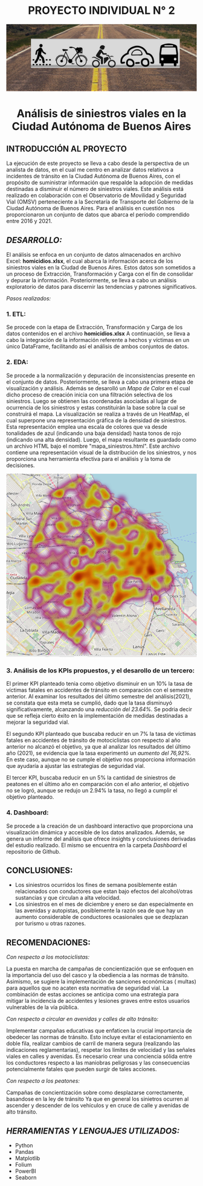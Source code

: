 

<h1 align="center"> PROYECTO INDIVIDUAL N° 2 </h1>


![Alt text](image-4.png)

 
<h1 align="center"> Análisis de siniestros viales en la Ciudad Autónoma de Buenos Aires </h1>


## INTRODUCCIÓN AL PROYECTO

La ejecución de este proyecto se lleva a cabo desde la perspectiva de un analista de datos, en el cual me centro en analizar datos relativos a incidentes de tránsito en la Ciudad Autónoma de Buenos Aires, con el propósito de suministrar información que respalde la adopción de medidas destinadas a disminuir el número de siniestros viales. Este análisis está realizado en colaboración con el Observatorio de Movilidad y Seguridad Vial (OMSV) perteneciente a la Secretaría de Transporte del Gobierno de la Ciudad Autónoma de Buenos Aires. Para el análisis en cuestión nos proporcionaron un conjunto de datos que abarca el período comprendido entre 2016 y 2021.



## _DESARROLLO:_

El análisis se enfoca en un conjunto de datos almacenados en archivo Excel: **homicidios.xlsx**, el cual abarca la información acerca de los siniestros viales en la Ciudad de Buenos Aires. Estos datos son sometidos a un proceso de Extracción, Transformación y Carga  con el fin de consolidar y depurar la información. Posteriormente, se lleva a cabo un análisis exploratorio de datos para discernir las tendencias y patrones significativos.

_Pasos realizados:_

### 1.  ETL:
 Se procede con la etapa de Extracción, Transformación y Carga de los datos contenidos en el archivo **homicidios.xlsx**  A continuación, se lleva a cabo la integración de la información referente a hechos y víctimas en un único DataFrame, facilitando así el análisis de ambos conjuntos de datos.


### 2.  EDA: 
Se procede a la normalización y depuración de inconsistencias presente en el conjunto de datos. Posteriormente, se lleva a cabo una primera etapa de visualización y análisis. 
Además se desarolló un  _Mapa de Calor_ en el cual dicho proceso de creación inicia con una filtración selectiva de los siniestros. Luego se obtienen las coordenadas asociadas al lugar de ocurrencia de los siniestros y estas constituirán la base sobre la cual se construirá el mapa.
La visualización se realiza a través de un HeatMap, el cual superpone una representación gráfica de la densidad de siniestros. Esta representación emplea una escala de colores que va desde tonalidades de azul (indicando una baja densidad) hasta tonos de rojo (indicando una alta densidad).
Luego, el mapa resultante es guardado como un archivo HTML bajo el nombre "mapa_siniestros.html". 
Este archivo contiene una representación visual de la distribución de los siniestros, y nos proporciona una herramienta efectiva para el análisis y la toma de decisiones.

![Alt text](Mapa_de_calor.PNG)




### 3. Análisis de los KPIs propuestos, y el desarollo de un tercero: 

El primer KPI planteado tenia como objetivo disminuir en un 10% la tasa de víctimas fatales en accidentes de tránsito en comparación con el semestre anterior. Al examinar los resultados del último semestre del análisis(2021), se constata que esta meta se cumplió, dado que la tasa disminuyó significativamente, alcanzando una _reducción del 23.64%._  Se podria decir que se refleja cierto éxito en la implementación de medidas destinadas a mejorar la seguridad vial.

El segundo KPI planteado que buscaba reducir en un 7% la tasa de víctimas fatales en accidentes de tránsito de motociclistas con respecto al año anterior no alcanzó el objetivo, ya que al analizar los resultados del último año (2021), se evidencia que la tasa experimentó un _aumento del 76,92%._ En este caso, aunque no se cumple el objetivo nos proporciona información  que ayudaría a ajustar las estrategias de seguridad vial.


El tercer KPI, buscaba reducir en un 5% la cantidad de siniestros de peatones en el último año en comparación con el año anterior, el objetivo no se logró, aunque se redujo un 2.94% la tasa, no llegó a cumplir el objetivo planteado.



### 4.  Dashboard: 
Se procede a la creación de un dashboard interactivo que proporciona una visualización dinámica y accesible de los datos analizados. 
Además, se genera un informe del análisis que ofrece insights y conclusiones derivadas del estudio realizado.
El mismo se encuentra en la carpeta _Dashboard_ el repositorio de Github.



## CONCLUSIONES: 


* Los siniestros ocurridos los fines de semana posiblemente están relacionados con conductores que estan bajo efectos del alcohol/otras sustancias y que circulan a alta velocidad.
* Los siniestros en el mes de diciembre y enero se dan especialmente en las avenidas y autopistas, posiblemente la razón sea de que hay un aumento considerable de conductores ocasionales que se dezplazan por turismo u otras razones.



## RECOMENDACIONES:


_Con respecto a los motociclistas:_

La puesta en marcha de campañas de concientización que se enfoquen en la importancia del uso del casco y la obediencia a las normas de tránsito. 
Asimismo, se sugiere la implementación de sanciones económicas ( multas) para aquellos que no acaten esta normativa de seguridad vial. 
La combinación de estas acciones se anticipa como una estrategia  para mitigar la incidencia de accidentes y lesiones graves entre estos usuarios vulnerables de la vía pública.


 _Con respecto a  circular  en avenidas y calles de alto tránsito:_

Implementar campañas educativas que enfaticen la crucial importancia de obedecer las normas de tránsito. Esto incluye evitar el estacionamiento en doble fila, realizar cambios de carril de manera segura (realizando las indicaciones reglamentarias), respetar  los límites de velocidad y  las señales viales en calles y avenidas.
Es necesario crear una conciencia sólida entre los conductores respecto a las maniobras peligrosas  y las consecuencias potencialmente fatales que pueden surgir de tales acciones. 


_Con respecto a los peatones:_

Campañas de concientización sobre como desplazarse correctamente, basandose en la ley de tránsito
Ya que en general los sinietros ocurren al ascender y descender de los vehículos y en cruce de calle y avenidas de alto tránsito.


## _HERRAMIENTAS Y LENGUAJES UTILIZADOS:_
* Python
* Pandas 	
* Matplotlib
* Folium
* PowerBI
* Seaborn
